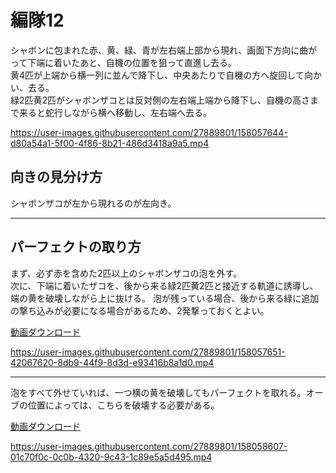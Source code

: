 # 編隊12  
シャボンに包まれた赤、黄、緑、青が左右端上部から現れ、画面下方向に曲がって下端に着いたあと、自機の位置を狙って直進し去る。  
黄4匹が上端から横一列に並んで降下し、中央あたりで自機の方へ旋回して向かい、去る。  
緑2匹黄2匹がシャボンザコとは反対側の左右端上端から降下し、自機の高さまで来ると蛇行しながら横へ移動し、左右端へ去る。

https://user-images.githubusercontent.com/27889801/158057644-d80a54a1-5f00-4f86-8b21-486d3418a9a5.mp4

## 向きの見分け方   
シャボンザコが左から現れるのが左向き。
___  
## パーフェクトの取り方  
まず、必ず赤を含めた2匹以上のシャボンザコの泡を外す。  
次に、下端に着いたザコを、後から来る緑2匹黄2匹と接近する軌道に誘導し、端の黄を破壊しながら上に抜ける。
泡が残っている場合、後から来る緑に追加の撃ち込みが必要になる場合があるため、2発撃っておくとよい。  
  
[動画ダウンロード](media/H264/form12per.mp4?raw=true)

https://user-images.githubusercontent.com/27889801/158057651-42067620-8db9-44f9-8d3d-e93416b8a1d0.mp4

___
泡をすべて外せていれば、一つ横の黄を破壊してもパーフェクトを取れる。オーブの位置によっては、こちらを破壊する必要がある。  
  
[動画ダウンロード](media/H264/form12perorb.mp4?raw=true)

https://user-images.githubusercontent.com/27889801/158058607-01c70f0c-0c0b-4320-9c43-1c89e5a5d495.mp4
